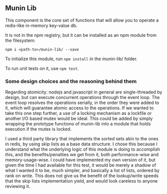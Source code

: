 ## Munin Lib

This component is the core set of functions that will allow you to operate a redis-like in-memory key-value db.

It is not in the npm registry, but it can be installed as an npm module from the filesystem:

```npm i <path-to>/munin-lib/ --save```

To initialize this module, run ```npm install``` in the munin-lib/ folder.

To run unit tests on it, use ```npm test```.

### Some design choices and the reasoning behind them

Regarding atomicity: nodejs and javascript in general are single-threaded by design, but can execute concurrent operations through the event loop. The event loop resolves the operations serially, in the order they were added to it, which will guarantee atomic access to the operations. If we wanted to take this one step further, a use of a locking mechanism as a lockfile or another I/O based mutex would be ideal. This could be added by simply wrapping the prototype functions of munin-lib into a module that holds execution if the mutex is locked.

I used a third party library that implements the sorted sets akin to the ones in redis, by using skip lists as a base data structure. I chose this because I understand what the underlying logic of this module is doing to accomplish this, and the benefits/penalties we get from it, both performance-wise and memory-usage-wise. I could have implemented my own version of it, but given the time I had available for this test, it would be merely a shadow of what I wanted it to be, much simpler, and basically a list of lists, ordered by rank on write. This does not give us the benefit of the lookup/write speeds that the skip lists implementation yield, and would look careless to anyone reviewing it.